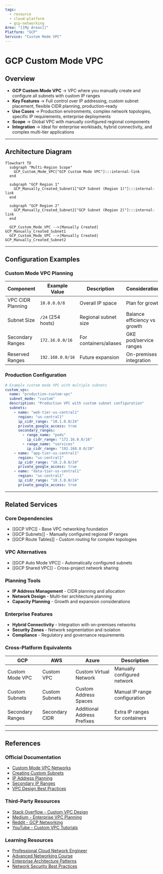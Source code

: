 ```yaml
---
tags:
  - resource
  - cloud-platform
  - gcp-networking
Area: "[[My Areas]]"
Platform: "GCP"
Service: "Custom Mode VPC"
---
```


# GCP Custom Mode VPC

## Overview

- **GCP Custom Mode VPC** → VPC where you manually create and configure all subnets with custom IP ranges
- **Key Features** → Full control over IP addressing, custom subnet placement, flexible CIDR planning, production-ready
- **Use Cases** → Production environments, complex network topologies, specific IP requirements, enterprise deployments
- **Scope** → Global VPC with manually configured regional components
- **Integration** → Ideal for enterprise workloads, hybrid connectivity, and complex multi-tier applications

---

## Architecture Diagram

```mermaid
flowchart TD
  subgraph "Multi-Region Scope"
    GCP_Custom_Mode_VPC["GCP Custom Mode VPC"]:::internal-link
  end

  subgraph "GCP Region 1"
    GCP_Manually_Created_Subnet1["GCP Subnet (Region 1)"]:::internal-link
  end

  subgraph "GCP Region 2"
    GCP_Manually_Created_Subnet2["GCP Subnet (Region 2)"]:::internal-link
  end

  GCP_Custom_Mode_VPC -->|Manually Created| GCP_Manually_Created_Subnet1
  GCP_Custom_Mode_VPC -->|Manually Created| GCP_Manually_Created_Subnet2

```

---

## Configuration Examples

### Custom Mode VPC Planning
| Component | Example Value | Description | Considerations |
|-----------|---------------|-------------|----------------|
| VPC CIDR Planning | `10.0.0.0/8` | Overall IP space | Plan for growth |
| Subnet Size | `/24` (254 hosts) | Regional subnet size | Balance efficiency vs growth |
| Secondary Ranges | `172.16.0.0/16` | For containers/aliases | GKE pod/service ranges |
| Reserved Ranges | `192.168.0.0/16` | Future expansion | On-premises integration |

### Production Configuration
```yaml
# Example custom mode VPC with multiple subnets
custom_vpc:
  name: "production-custom-vpc"
  subnet_mode: "custom"
  description: "Production VPC with custom subnet configuration"
  subnets:
    - name: "web-tier-us-central1"
      region: "us-central1"
      ip_cidr_range: "10.1.0.0/24"
      private_google_access: true
      secondary_ranges:
        - range_name: "pods"
          ip_cidr_range: "172.16.0.0/16"
        - range_name: "services"
          ip_cidr_range: "192.168.0.0/20"
    - name: "app-tier-us-central1"
      region: "us-central1"
      ip_cidr_range: "10.2.0.0/24"
      private_google_access: true
    - name: "data-tier-us-central1"
      region: "us-central1"
      ip_cidr_range: "10.3.0.0/24"
      private_google_access: true
```

---

## Related Services

### Core Dependencies
- [[GCP VPC]] - Base VPC networking foundation
- [[GCP Subnets]] - Manually configured regional IP ranges
- [[GCP Route Tables]] - Custom routing for complex topologies

### VPC Alternatives
- [[GCP Auto Mode VPC]] - Automatically configured subnets
- [[GCP Shared VPC]] - Cross-project network sharing

### Planning Tools
- **IP Address Management** - CIDR planning and allocation
- **Network Design** - Multi-tier architecture planning
- **Capacity Planning** - Growth and expansion considerations

### Enterprise Features
- **Hybrid Connectivity** - Integration with on-premises networks
- **Security Zones** - Network segmentation and isolation
- **Compliance** - Regulatory and governance requirements

### Cross-Platform Equivalents
| GCP | AWS | Azure | Description |
|-----|-----|-------|-------------|
| Custom Mode VPC | Custom VPC | Custom Virtual Network | Manually configured network |
| Custom Subnets | Custom Subnets | Custom Address Spaces | Manual IP range configuration |
| Secondary Ranges | Secondary CIDR | Additional Address Prefixes | Extra IP ranges for containers |

---

## References

### Official Documentation
- [Custom Mode VPC Networks](https://cloud.google.com/vpc/docs/vpc#custom-mode-considerations)
- [Creating Custom Subnets](https://cloud.google.com/vpc/docs/using-vpc#create-custom-network)
- [IP Address Planning](https://cloud.google.com/vpc/docs/vpc#ip-ranges)
- [Secondary IP Ranges](https://cloud.google.com/vpc/docs/alias-ip)
- [VPC Design Best Practices](https://cloud.google.com/architecture/best-practices-vpc-design)

### Third-Party Resources
- [Stack Overflow - Custom VPC Design](https://stackoverflow.com/questions/tagged/google-cloud-vpc)
- [Medium - Enterprise VPC Planning](https://medium.com/tag/vpc-design)
- [Reddit - GCP Networking](https://reddit.com/r/googlecloud)
- [YouTube - Custom VPC Tutorials](https://youtube.com/results?search_query=gcp+custom+vpc)

### Learning Resources
- [Professional Cloud Network Engineer](https://cloud.google.com/certification/cloud-network-engineer)
- [Advanced Networking Course](https://cloud.google.com/training/courses/networking-gcp)
- [Enterprise Architecture Patterns](https://cloud.google.com/architecture/networking)
- [Network Security Best Practices](https://cloud.google.com/security/best-practices#network-security)

